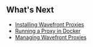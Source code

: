 ## What's Next

- [Installing Wavefront Proxies](https://community.wavefront.com/docs/DOC-1271)
- [Running a Proxy in Docker](https://community.wavefront.com/docs/DOC-1173)
- [Managing Wavefront Proxies](https://community.wavefront.com/docs/DOC-1083)

